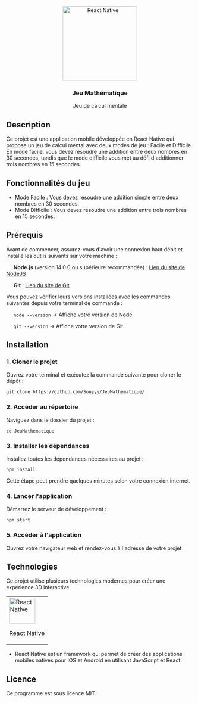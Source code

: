 <div align="center">
  <img align="center" width="200" src="https://upload.wikimedia.org/wikipedia/commons/thumb/a/a7/React-icon.svg/220px-React-icon.svg.png" alt="React Native"/>
</div>

<h3 align="center">Jeu Mathématique</h3>
<p align="center">Jeu de calcul mentale</p>

## Description

Ce projet est une application mobile développée en React Native qui propose un jeu de calcul mental avec deux modes de jeu : Facile et Difficile. En mode facile, vous devez résoudre une addition entre deux nombres en 30 secondes, tandis que le mode difficile vous met au défi d'additionner trois nombres en 15 secondes. 

## Fonctionnalités du jeu
- Mode Facile : Vous devez résoudre une addition simple entre deux nombres en 30 secondes.
- Mode Difficile : Vous devez résoudre une addition entre trois nombres en 15 secondes.
  
## Prérequis
Avant de commencer, assurez-vous d'avoir une connexion haut débit et installé les outils suivants sur votre machine :

&nbsp;&nbsp;&nbsp;&nbsp;&nbsp;**Node.js** (version 14.0.0 ou supérieure recommandée) : [Lien du site de NodeJS](https://nodejs.org/en)

&nbsp;&nbsp;&nbsp;&nbsp;&nbsp;**Git** : [Lien du site de Git](https://git-scm.com/downloads)

Vous pouvez vérifier leurs versions installées avec les commandes suivantes depuis votre terminal de commande :

&nbsp;&nbsp;&nbsp;&nbsp;&nbsp;`node --version` -> Affiche votre version de Node.

&nbsp;&nbsp;&nbsp;&nbsp;&nbsp;`git --version` -> Affiche votre version de Git.


## Installation

### 1. Cloner le projet
   
Ouvrez votre terminal et exécutez la commande suivante pour cloner le dépôt :

```git clone https://github.com/Souyyy/JeuMathematique/```

### 2. Accéder au répertoire
Naviguez dans le dossier du projet :

```cd JeuMathematique```

### 3. Installer les dépendances
Installez toutes les dépendances nécessaires au projet :

```npm install```

Cette étape peut prendre quelques minutes selon votre connexion internet.

### 4. Lancer l'application

Démarrez le serveur de développement :

```npm start```

### 5. Accéder à l'application

Ouvrez votre navigateur web et rendez-vous à l'adresse de votre projet

## Technologies
Ce projet utilise plusieurs technologies modernes pour créer une expérience 3D interactive:

<table align="center">
  <tbody>
    <tr>
      <td border="0">
        <img width="70" src="https://upload.wikimedia.org/wikipedia/commons/thumb/a/a7/React-icon.svg/220px-React-icon.svg.png" alt="React Native">
        <p align="center">React Native</p>
      </td>
    </tr>
  </tbody>
</table>

- React Native est un framework qui permet de créer des applications mobiles natives pour iOS et Android en utilisant JavaScript et React.

## Licence
Ce programme est sous licence MIT.
